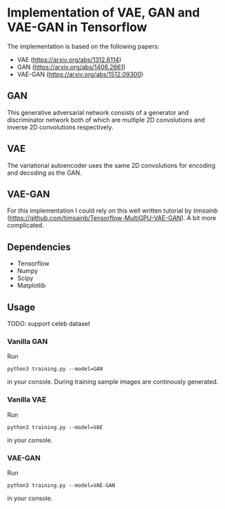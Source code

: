 # Implementation of VAE, GAN and VAE-GAN in Tensorflow

The implementation is based on the following papers:
* VAE (https://arxiv.org/abs/1312.6114)
* GAN (https://arxiv.org/abs/1406.2661)
* VAE-GAN (https://arxiv.org/abs/1512.09300)

## GAN

This generative adversarial network consists of a generator and discriminator network both of which are multiple 2D convolutions and inverse 2D convolutions respectively.

## VAE

The variational autoencoder uses the same 2D convolutions for encoding and decoding as the GAN.

## VAE-GAN

For this implementation I could rely on this well written tutorial by *timsainb* (https://github.com/timsainb/Tensorflow-MultiGPU-VAE-GAN).
A bit more complicated.

## Dependencies

* Tensorflow
* Numpy
* Scipy
* Matplotlib

## Usage

TODO: support celeb dataset

### Vanilla GAN
Run
```
python3 training.py --model=GAN
```
in your console.
During training sample images are continously generated.

### Vanilla VAE
Run
```
python3 training.py --model=VAE
```
in your console.

### VAE-GAN
Run
```
python3 training.py --model=VAE-GAN
```
in your console.
